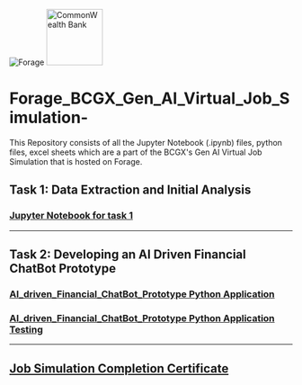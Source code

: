 <p>
<img src="https://github.com/Tanvisharma31/Forage_BCGX_Gen_AI_Virtual_Job_Simulation-/blob/f8817969c667dddc33502a889a1095ce936d1750/Forage.PNG?raw=True" alt="Forage" >
<img src="https://github.com/Tanvisharma31/Forage_BCGX_Gen_AI_Virtual_Job_Simulation-/blob/f8817969c667dddc33502a889a1095ce936d1750/BCG_MONOGRAM_RGB_GREEN.png?raw=true" height = 100px  alt="CommonWealth Bank" >
</p>


# Forage_BCGX_Gen_AI_Virtual_Job_Simulation-
This Repository consists of all the Jupyter Notebook (.ipynb) files, python files, excel sheets which are a part of the BCGX's Gen AI Virtual Job Simulation that is hosted on Forage.

## Task 1: Data Extraction and Initial Analysis
### [Jupyter Notebook for task 1](https://github.com/Tanvisharma31/Forage_BCGX_Gen_AI_Virtual_Job_Simulation-/blob/f8817969c667dddc33502a889a1095ce936d1750/Task%201%3A%20Data%20Extraction%20and%20Initial%20Analysis/Forage%20BCGX%20Gen%20AI%20Task%201%20Data%20Extraction%20and%20Initial%20Analysis.ipynb)
<hr>

## Task 2: Developing an AI Driven Financial ChatBot Prototype
### [AI_driven_Financial_ChatBot_Prototype Python Application](https://github.com/Tanvisharma31/Forage_BCGX_Gen_AI_Virtual_Job_Simulation-/blob/f8817969c667dddc33502a889a1095ce936d1750/Task%202%3A%20Developing%20a%20AI%20driven%20Financial%20Chatbot%20Prototype/AI_driven_Financial_ChatBot_Prototype.py)

### [AI_driven_Financial_ChatBot_Prototype Python Application Testing](https://github.com/Tanvisharma31/Forage_BCGX_Gen_AI_Virtual_Job_Simulation-/blob/f8817969c667dddc33502a889a1095ce936d1750/Task%202%3A%20Developing%20a%20AI%20driven%20Financial%20Chatbot%20Prototype/Testing%20of%20AI%20Driven%20Financial%20Chatbot%20Prototype.ipynb)
<hr>

## [Job Simulation Completion Certificate](https://forage-uploads-prod.s3.amazonaws.com/completion-certificates/BCG%20/gabev3vXhuACr48eb_BCG_XCgXd6bsWpSudnGPH_1723041829115_completion_certificate.pdf)
